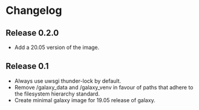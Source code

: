 Changelog
=========

<!--
Newest changes should be on top.
-->

Release 0.2.0
-------------
+ Add a 20.05 version of the image.

Release 0.1
--------------
+ Always use uwsgi thunder-lock by default.
+ Remove /galaxy_data and /galaxy_venv in favour of paths that adhere to the
  filesystem hierarchy standard.
+ Create minimal galaxy image for 19.05 release of galaxy.
